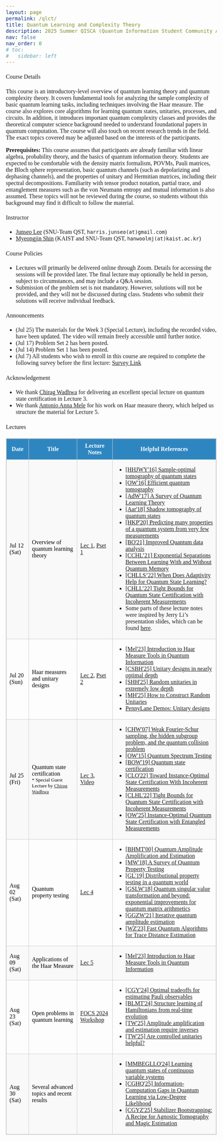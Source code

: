 ```yaml
---
layout: page
permalink: /qlct/
title: Quantum Learning and Complexity Theory
description: 2025 Summer QISCA (Quantum Information Student Community Association) Summer School Program
nav: false
nav_order: 0
# toc:
#   sidebar: left
---
```

<html>
    <head>
        <link rel="preconnect" href="https://fonts.googleapis.com">
        <link rel="preconnect" href="https://fonts.gstatic.com" crossorigin>
        <link href="https://fonts.googleapis.com/css2?family=Piazzolla:ital,opsz,wght@0,8..30,100..900;1,8..30,100..900&display=swap" rel="stylesheet">
        <style>
            body {
                font-family: "Piazzolla", serif;
                font-optical-sizing: auto;
                font-weight: 300;
                font-size: 1rem;
            }
            strong, b {
            font-weight: 700;
            }
            h1 { font-weight: 500; }
            h2 { font-weight: 500; }
            h3 { font-weight: 500; }
            h4, h5, h6 { font-weight: 500; }
        </style>
    </head>
</html>

#### Course Details
This course is an introductory-level overview of quantum learning theory and quantum complexity theory. It covers fundamental tools for analyzing the sample complexity of basic quantum learning tasks, including techniques involving the Haar measure. The course also explores core algorithms for learning quantum states, unitaries, processes, and circuits. In addition, it introduces important quantum complexity classes and provides the theoretical computer science background needed to understand foundational papers in quantum computation. The course will also touch on recent research trends in the field. The exact topics covered may be adjusted based on the interests of the participants.

**Prerequisites:** This course assumes that participants are already familiar with linear algebra, probability theory, and the basics of quantum information theory. Students are expected to be comfortable with the density matrix formalism, POVMs, Pauli matrices, the Bloch sphere representation, basic quantum channels (such as depolarizing and dephasing channels), and the properties of unitary and Hermitian matrices, including their spectral decompositions. Familiarity with tensor product notation, partial trace, and entanglement measures such as the von Neumann entropy and mutual information is also assumed. These topics will not be reviewed during the course, so students without this background may find it difficult to follow the material.

#### Instructor
- [Junseo Lee](https://harris-junseo-lee.github.io/) (SNU-Team QST, `harris.junseo(at)gmail.com`)
- [Myeongjin Shin](https://scholar.google.com/citations?user=9mRACrMAAAAJ&hl=en) (KAIST and SNU-Team QST, `hanwoolmj(at)kaist.ac.kr`)

#### Course Policies
- Lectures will primarily be delivered online through Zoom. Details for accessing the sessions will be provided later. The final lecture may optionally be held in person, subject to circumstances, and may include a Q&A session.
- Submission of the problem set is not mandatory. However, solutions will not be provided, and they will not be discussed during class. Students who submit their solutions will receive individual feedback.
<!-- - Recordings of lectures will not be available. -->

#### Announcements
- (Jul 25) The materials for the Week 3 (Special Lecture), including the recorded video, have been updated. The video will remain freely accessible until further notice.
- (Jul 17) Problem Set 2 has been posted.
- (Jul 14) Problem Set 1 has been posted.
- (Jul 7) All students who wish to enroll in this course are required to complete the following survey before the first lecture: [Survey Link](https://forms.gle/3qEH93qKtV1oZw6E6)

#### Acknowledgement
- We thank [Chirag Wadhwa](https://chirag-w.github.io/) for delivering an excellent special lecture on quantum state certification in Lecture 3.
- We thank [Antonio Anna Mele](https://antonioannamele.com/) for his work on Haar measure theory, which helped us structure the material for Lecture 5.


#### Lectures

<!-- All lectures are scheduled for <span style="color:#2e86c1;">Saturdays at 3 PM</span>, except <span style="color:#c0392b;">Lecture 2</span>, which will be held on Sunday. -->

<table style="border-collapse: collapse; width: 100%; border: 1px solid #ccc;">
  <thead style="background-color: #2e86c1; color: white;">
    <tr>
      <th style="padding: 10px; border: 1px solid #ccc;">Date</th>
      <th style="padding: 10px; border: 1px solid #ccc;">Title</th>
      <th style="padding: 10px; border: 1px solid #ccc;">Lecture Notes</th>
      <th style="padding: 10px; border: 1px solid #ccc;">Helpful References</th>
    </tr>
  </thead>
  <tbody>
    <tr style="background-color: #f9f9f9;">
      <td style="border: 1px solid #ccc;"><span style="color:#000000;">Jul 12 (Sat)</span></td>
      <td style="border: 1px solid #ccc;"><span style="color:#000000;">Overview of quantum learning theory</span></td>
      <td style="border: 1px solid #ccc;"><span style="color:#000000;"><a href="/assets/pdf/QLCT/QLCT_Lec1.pdf">Lec 1</a>, <a href="/assets/pdf/QLCT/QLCT_Pset1.pdf">Pset 1</a> </span></td>
      <td style="border: 1px solid #ccc;">
        <ul>
          <li><a href="https://dl.acm.org/doi/abs/10.1145/2897518.2897585">[HHJWY'16] Sample-optimal tomography of quantum states</a></li>
          <li><a href="https://dl.acm.org/doi/abs/10.1145/2897518.2897544">[OW'16] Efficient quantum tomography</a></li>
          <li><a href="https://doi.org/10.1145/3106700.3106710">[AdW'17] A Survey of Quantum Learning Theory</a></li>
          <li><a href="https://dl.acm.org/doi/abs/10.1145/3188745.3188802">[Aar'18] Shadow tomography of quantum states</a></li>
          <li><a href="https://www.nature.com/articles/s41567-020-0932-7">[HKP'20] Predicting many properties of a quantum system from very few measurements</a></li>
          <li><a href="https://dl.acm.org/doi/10.1145/3406325.3451109">[BO'21] Improved Quantum data analysis</a></li>
          <li><a href="https://www.computer.org/csdl/proceedings-article/focs/2022/205500a574/1BtftZspUxa">[CCHL’21] Exponential Separations Between Learning With and Without Quantum Memory</a></li>
          <li><a href="https://www.computer.org/csdl/proceedings-article/focs/2023/189400a391/1T96YaMKga4">[CHLLS’22] When Does Adaptivity Help for Quantum State Learning?</a></li>
          <li><a href="https://www.computer.org/csdl/proceedings-article/focs/2022/551900b205/1JtvVrKAv9S">[CHLL’22] Tight Bounds for Quantum State Certification with Incoherent Measurements</a></li>
          <li> Some parts of these lecture notes were inspired by Jerry Li’s presentation slides, which can be found <a href="https://youtu.be/GzyyC56p-as?si=GVEWJZkdrBJLXasy">here</a>. </li>
        </ul>
      </td>
    </tr>
    <tr>
      <td style="border: 1px solid #ccc;"><span style="color:#000000;">Jul 20 (Sun)</span></td>
      <td style="border: 1px solid #ccc;"><span style="color:#000000;">Haar measures and unitary designs</span></td>
      <td style="border: 1px solid #ccc;"><span style="color:#000000;"><a href="/assets/pdf/QLCT/QLCT_Lec2.pdf">Lec 2</a>, <a href="/assets/pdf/QLCT/QLCT_Pset2.pdf">Pset 2</a> </span></td>
      <td style="border: 1px solid #ccc;">
        <ul>
          <li><a href="https://quantum-journal.org/papers/q-2024-05-08-1340/#">[Mel'23] Introduction to Haar Measure Tools in Quantum Information</a></li>
          <li><a href="https://arxiv.org/pdf/2507.06216">[CSBH'25] Unitary designs in nearly optimal depth</a></li>
          <li><a href="https://www.science.org/doi/10.1126/science.adv8590">[SHH'25] Random unitaries in extremely low depth</a></li>
          <li><a href="https://dl.acm.org/doi/pdf/10.1145/3717823.3718254">[MH'25] How to Construct Random Unitaries</a></li>
          <li><a href="https://pennylane.ai/qml/demos/tutorial_unitary_designs">PennyLane Demos: Unitary designs</a></li>
        </ul>
      </td>
    </tr>
    <tr style="background-color: #f9f9f9; color:black;">
      <td style="border: 1px solid #ccc;"><span style="color:#000000;">Jul 25 (Fri)</span></td>
      <!-- <td style="border: 1px solid #ccc;"><span style="color:#000000;">Quantum state certification (Special Guest Lectuer by Chirag Wadhwa)</span></td> -->
      <td style="border: 1px solid #ccc; padding: 8px;">
        <span style="color:#000000;">
          Quantum state certification<br>
          <small>* Special Guest Lecture by 
            <a href="https://chirag-w.github.io/">
              Chirag Wadhwa
            </a>
          </small>
        </span>
      </td>
      <td style="border: 1px solid #ccc;"><span style="color:#000000;"><a href="/assets/pdf/QLCT/QLCT_Lec3.pdf">Lec 3</a>, <a href="https://drive.google.com/file/d/1gEwIOjYtUgDb3sgVmdE_-scmigWDss7r/view?usp=sharing">Video</a> </span></td>
      <td style="border: 1px solid #ccc;">
        <ul>
          <li><a href="https://link.springer.com/chapter/10.1007/978-3-540-70918-3_51">[CHW'07] Weak Fourier-Schur sampling, the hidden subgroup problem, and the quantum collision problem</a></li>
          <li><a href="https://dl.acm.org/doi/10.1145/2746539.2746582">[OW'15] Quantum Spectrum Testing</a></li>
          <li><a href="https://dl.acm.org/doi/10.1145/3313276.3316344">[BOW'19] Quantum state certification</a></li>
          <li><a href="https://proceedings.mlr.press/v178/chen22b.html">[CLO'22] Toward Instance-Optimal State Certification With Incoherent Measurements</a></li>
          <li><a href="https://www.computer.org/csdl/proceedings-article/focs/2022/551900b205/1JtvVrKAv9S">[CLHL'22] Tight Bounds for Quantum State Certification with Incoherent Measurements</a></li>
          <li><a href="https://arxiv.org/abs/2507.06010">[OW'25] Instance-Optimal Quantum State Certification with Entangled Measurements</a></li>
        </ul>
      </td>
    </tr>
    <tr>
      <td style="border: 1px solid #ccc;"><span style="color:#000000;">Aug 02 (Sat)</span></td>
      <td style="border: 1px solid #ccc;"><span style="color:#000000;">Quantum property testing</span></td>
      <td style="border: 1px solid #ccc;"><span style="color:#000000;"></span><a href="/assets/pdf/QLCT/QLCT_Lec4.pdf">Lec 4</a></td>
      <td style="border: 1px solid #ccc;">
        <ul>
          <li><a href="https://arxiv.org/pdf/quant-ph/0005055">[BHMT'00] Quantum Amplitude Amplification and Estimation</a></li>
          <li><a href="https://arxiv.org/pdf/1310.2035">[MW'18] A Survey of Quantum Property Testing</a></li>
          <li><a href="https://arxiv.org/pdf/1902.00814">[GL'19] Distributional property testing in a quantum world</a></li>
          <li><a href="https://arxiv.org/pdf/1806.01838">[GSLW'18] Quantum singular value transformation and beyond: exponential improvements for quantum matrix arithmetics</a></li>
          <li><a href="https://www.nature.com/articles/s41534-021-00379-1">[GGZW'21] Iterative quantum amplitude estimation</a></li>
          <li><a href="https://arxiv.org/pdf/2301.06783">[WZ'23] Fast Quantum Algorithms for Trace Distance Estimation</a></li>
        </ul>
      </td>
    </tr>
    <tr style="background-color: #f9f9f9; color:black;">
      <td style="border: 1px solid #ccc;"><span style="color:#000000;">Aug 09 (Sat)</span></td>
      <td style="border: 1px solid #ccc;"><span style="color:#000000;">Applications of the Haar Measure</span></td>
      <td style="border: 1px solid #ccc;"><span style="color:#000000;"></span><a href="/assets/pdf/QLCT/QLCT_Lec5.pdf">Lec 5</a></td>
      <td style="border: 1px solid #ccc;">
        <ul>
          <li><a href="https://quantum-journal.org/papers/q-2024-05-08-1340/#">[Mel'23] Introduction to Haar Measure Tools in Quantum Information</a></li>
        </ul>
      </td>
    </tr>
    <tr>
      <td style="border: 1px solid #ccc;"><span style="color:#000000;">Aug 23 (Sat)</span></td>
      <td style="border: 1px solid #ccc;"><span style="color:#000000;">Open problems in quantum learning</span></td>
      <td style="border: 1px solid #ccc;"><span style="color:#000000;"></span><a href="https://jerryzli.github.io/focs2024-slides/open_questions.pdf">FOCS 2024 Workshop</a></td>
      <td style="border: 1px solid #ccc;">
        <ul>
          <li><a href="https://arxiv.org/abs/2404.19105">[CGY'24] Optimal tradeoffs for estimating Pauli observables</a></li>
          <li><a href="https://arxiv.org/abs/2405.00082">[BLMT'24] Structure learning of Hamiltonians from real-time evolution</a></li>
          <li><a href="https://arxiv.org/abs/2507.23787">[TW'25] Amplitude amplification and estimation require inverses</a></li>
          <li><a href="https://arxiv.org/abs/2508.00055">[TW'25] Are controlled unitaries helpful?</a></li>
        </ul>
      </td>
    </tr>
    <tr style="background-color: #f9f9f9; color:black;">
      <td style="border: 1px solid #ccc;"><span style="color:#000000;">Aug 30 (Sat)</span></td>
      <td style="border: 1px solid #ccc;"><span style="color:#000000;">Several advanced topics and recent results</span></td>
      <td style="border: 1px solid #ccc;"><span style="color:#000000;"></span></td>
      <td style="border: 1px solid #ccc;">
        <ul>
          <li><a href="https://arxiv.org/abs/2405.01431">[MMBEGLLO'24] Learning quantum states of continuous variable systems</a></li>
          <li><a href="https://arxiv.org/abs/2505.22743">[CGHQ'25] Information-Computation Gaps in Quantum Learning via Low-Degree Likelihood</a></li>
          <li><a href="https://arxiv.org/abs/2408.06967">[CGYZ'25] Stabilizer Bootstrapping: A Recipe for Agnostic Tomography and Magic Estimation</a></li>
        </ul>
      </td>
    </tr>
  </tbody>
</table>

